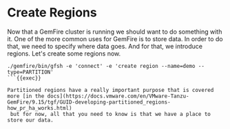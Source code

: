 # Create Regions

Now that a GemFire cluster is running we should want to do something with it. One of the more common
uses for GemFire is to store data. In order to do that, we need to specify where data goes. 
And for that, we introduce regions. Let's create some regions now.

```plain
./gemfire/bin/gfsh -e 'connect' -e 'create region --name=demo --type=PARTITION'
```{{exec}}

Partitioned regions have a really important purpose that is covered more [in the docs](https://docs.vmware.com/en/VMware-Tanzu-GemFire/9.15/tgf/GUID-developing-partitioned_regions-how_pr_ha_works.html)
 but for now, all that you need to know is that we have a place to store our data. 


